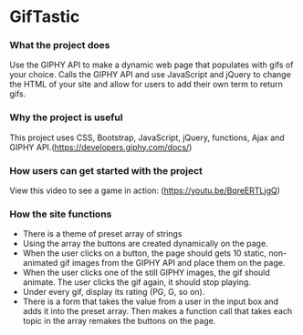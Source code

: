 # GifTastic

### What the project does
Use the GIPHY API to make a dynamic web page that populates with gifs of your choice. Calls the GIPHY API and use JavaScript and jQuery to change the HTML of your site and allow for users to add their own term to return gifs.

### Why the project is useful
This project uses CSS, Bootstrap, JavaScript, jQuery, functions, Ajax and GIPHY API.(https://developers.giphy.com/docs/)

### How users can get started with the project
View this video to see a game in action: (https://youtu.be/BqreERTLjgQ)

### How the site functions
* There is a theme of preset array of strings
* Using the array the buttons are created dynamically on the page. 
* When the user clicks on a button, the page should gets 10 static, non-animated gif images from the GIPHY API and place them on the page.
* When the user clicks one of the still GIPHY images, the gif should animate. The user clicks the gif again, it should stop playing.
* Under every gif, display its rating (PG, G, so on).
* There is a form that takes the value from a user in the input box and adds it into the preset array. Then makes a function call that takes each topic in the array remakes the buttons on the page.
